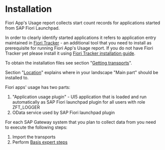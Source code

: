 # Installation

Fiori App's Usage report collects start count records for applications started from SAP Fiori Launchpad. 

In order to clearly identify started applications it refers to application entry maintained in [Fiori Tracker](http://help.fioritracker.org) - an additional tool that you need to install as prerequisite for running Fiori App's Usage report. If you do not have Fiori Tracker yet please install it using [Fiori Tracker installation guide](http://fioritracker.org/installation).

To obtain the installation files see section "[Getting transports](trans)".

Section "[Location](/installation/deployment/location.md)" explains where in your landscape "Main part" should be installed to.

Fiori apps' usage has two parts:
1. "Application usage plugin" - UI5 application that is loaded and run automatically as SAP Fiori launchpad plugin for all users with role ZFT_LOGGER
2. OData service used by SAP Fiori launchpad plugin

For each SAP Gateway system that you plan to collect data from you need to execute the following steps:

1. Import the transports
2. Perform [Basis expert steps](/installation/basis.md)
